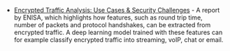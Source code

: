 * [Encrypted Traffic Analysis: Use Cases & Security Challenges](https://www.enisa.europa.eu/news/enisa-news/encrypted-traffic-analysis-use-cases-security-challenges) - A report by ENISA, which highlights how features, such as round trip time, number of packets and protocol handshakes, can be extracted from encrypted traffic. A deep learning model trained with these features can for example classify encrypted traffic into streaming, voIP, chat or email. 
